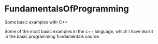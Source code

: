 # FundamentalsOfProgramming
Some basic examples with C++

Some of the most basic examples in the c++ language, which I have learnt in the basic programming fundamentals course
